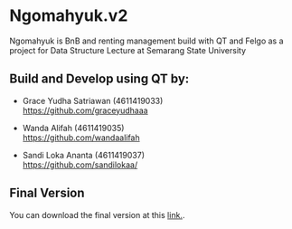 # Ngomahyuk.v2
Ngomahyuk is BnB and renting management build with QT and Felgo as a project for Data Structure Lecture at Semarang State University

## Build and Develop using QT by: 
* Grace Yudha Satriawan (4611419033)\
  https://github.com/graceyudhaaa

* Wanda Alifah (4611419035)\
  https://github.com/wandaalifah
  
* Sandi Loka Ananta (4611419037) \
  https://github.com/sandilokaa/

## Final Version
You can download the final version at this [link.](https://drive.google.com/file/d/1GhhotRL_-wdOGq82OKE-kxy78oBpE0gU/view?usp=sharing). 